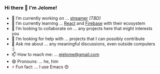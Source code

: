 ### Hi there 👋 I'm Jelome!

- 🔭 I’m currently working on ... [streamer](https://github.com/ejelome/streamer) _(TBD)_
- 🌱 I’m currently learning ... [React](https://reactjs.org) and [Firebase](https://firebase.google.com) with their ecosystem
- 👯 I’m looking to collaborate on ... any projects here that might interests you
- 🤔 I’m looking for help with ... projects that I can possibly contribute
- 💬 Ask me about ... any meaningful discussions, even outside computers :)
- 📫 How to reach me: ... [ejelome@gmail.com](mailto:ejelome@gmail.com)
- 😄 Pronouns: ... he, him
- ⚡ Fun fact: ... I use Emacs 😍

